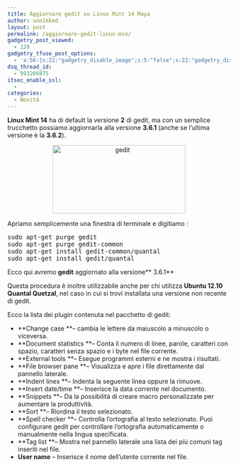```yaml
---
title: Aggiornare gedit su Linux Mint 14 Maya
author: unnikked
layout: post
permalink: /aggiornare-gedit-linux-min/
gadgetry_post_viewed:
  - 128
gadgetry_tfuse_post_options:
  - 'a:56:{s:22:"gadgetry_disable_image";s:5:"false";s:22:"gadgetry_disable_video";s:5:"false";s:26:"gadgetry_disable_post_meta";s:5:"false";s:23:"gadgetry_disable_author";s:5:"false";s:31:"gadgetry_disable_published_date";s:5:"false";s:24:"gadgetry_disable_coments";s:5:"false";s:28:"gadgetry_disable_author_info";s:5:"false";s:19:"gadgetry_page_title";s:13:"default_title";s:21:"gadgetry_custom_title";s:0:"";s:21:"gadgetry_single_image";s:46:"/wp-content/uploads/2012/12/gedit-darkmate.png";s:30:"gadgetry_single_img_dimensions";a:2:{i:0;s:3:"586";i:1;s:3:"319";}s:28:"gadgetry_single_img_position";s:0:"";s:24:"gadgetry_thumbnail_image";s:46:"/wp-content/uploads/2012/12/gedit-darkmate.png";s:27:"gadgetry_thumbnail_position";s:7:"noalign";s:19:"gadgetry_video_link";s:0:"";s:25:"gadgetry_video_dimensions";a:2:{i:0;s:3:"590";i:1;s:3:"191";}s:23:"gadgetry_video_position";s:10:"alignright";s:23:"gadgetry_header_element";s:7:"without";s:22:"gadgetry_select_slider";s:2:"-1";s:17:"gadgetry_page_map";s:0:"";s:25:"gadgetry_content_ads_post";s:4:"true";s:21:"gadgetry_top_ad_space";s:5:"false";s:21:"gadgetry_top_ad_image";s:0:"";s:19:"gadgetry_top_ad_url";s:0:"";s:23:"gadgetry_top_ad_adsense";s:0:"";s:28:"gadgetry_bfcontent_ads_space";s:5:"false";s:23:"gadgetry_bfcontent_type";s:5:"image";s:25:"gadgetry_bfcontent_number";s:3:"one";s:29:"gadgetry_bfcontent_ads_image1";s:0:"";s:27:"gadgetry_bfcontent_ads_url1";s:0:"";s:31:"gadgetry_bfcontent_ads_adsense1";s:0:"";s:29:"gadgetry_bfcontent_ads_image2";s:0:"";s:27:"gadgetry_bfcontent_ads_url2";s:0:"";s:31:"gadgetry_bfcontent_ads_adsense2";s:0:"";s:29:"gadgetry_bfcontent_ads_image3";s:0:"";s:27:"gadgetry_bfcontent_ads_url3";s:0:"";s:31:"gadgetry_bfcontent_ads_adsense3";s:0:"";s:29:"gadgetry_bfcontent_ads_image4";s:0:"";s:27:"gadgetry_bfcontent_ads_url4";s:0:"";s:31:"gadgetry_bfcontent_ads_adsense4";s:0:"";s:29:"gadgetry_bfcontent_ads_image5";s:0:"";s:27:"gadgetry_bfcontent_ads_url5";s:0:"";s:31:"gadgetry_bfcontent_ads_adsense5";s:0:"";s:29:"gadgetry_bfcontent_ads_image6";s:0:"";s:27:"gadgetry_bfcontent_ads_url6";s:0:"";s:31:"gadgetry_bfcontent_ads_adsense6";s:0:"";s:29:"gadgetry_bfcontent_ads_image7";s:0:"";s:27:"gadgetry_bfcontent_ads_url7";s:0:"";s:31:"gadgetry_bfcontent_ads_adsense7";s:0:"";s:19:"gadgetry_hook_space";s:5:"false";s:19:"gadgetry_hook_image";s:0:"";s:17:"gadgetry_hook_url";s:0:"";s:21:"gadgetry_hook_adsense";s:0:"";s:25:"gadgetry_content_subtitle";s:0:"";s:20:"gadgetry_content_top";s:0:"";s:23:"gadgetry_content_bottom";s:0:"";}'
dsq_thread_id:
  - 993266875
itsec_enable_ssl:
  - 
categories:
  - Novità
---
```

<div align="center">
  <!-- unnikked - responsive - header --><ins class="adsbygoogle" style="display:block" data-ad-client="ca-pub-3846608868139288" data-ad-slot="2778724254" data-ad-format="auto"></ins>
</div>

  


**Linux Mint 14** ha di default la versione **2** di gedit, ma con un semplice trucchetto possiamo aggiornarla alla versione **3.6.1** (anche se l&#8217;ultima versione è la **3.6.2**).

<p style="text-align: center;">
  <a href="http://unnikked.tk/wp-content/uploads/2012/12/gedit_testata_salto.png"><img class="aligncenter size-full wp-image-117" title="gedit_testata_salto" src="http://unnikked.tk/wp-content/uploads/2012/12/gedit_testata_salto.png" alt="gedit" width="300" height="154" /></a>
</p>

Apriamo semplicemente una finestra di terminale e digitiamo :

<pre class="lang:default highlight:0 decode:true">sudo apt-get purge gedit
sudo apt-get purge gedit-common
sudo apt-get install gedit-common/quantal
sudo apt-get install gedit/quantal</pre>

Ecco qui avremo **gedit** aggiornato alla versione** 3.6.1**

Questa procedura è inoltre utilizzabile anche per chi utilizza **Ubuntu 12.10 Quantal Quetzal**, nel caso in cui si trovi installata una versione non recente di gedit.

Ecco la lista dei plugin contenuta nel pacchetto di gedit:

  * **Change case **&#8211; cambia le lettere da maiuscolo a minuscolo o viceversa.
  * **Document statistics **&#8211; Conta il numero di linee, parole, caratteri con spazio, caratteri senza spazio e i byte nel file corrente.
  * **External tools **&#8211; Esegue programmi esterni e ne mostra i risultati.
  * **File browser pane **&#8211; Visualizza e apre i file direttamente dal pannello laterale.
  * **Indent lines **&#8211; Indenta la seguente linea oppure la rimuove.
  * **Insert date/time **&#8211; Inserisce la data corrente nel documento.
  * **Snippets **&#8211; Da la possibilità di creare macro personalizzate per aumentare la produttività.
  * **Sort **&#8211; Riordina il testo selezionato.
  * **Spell checker **&#8211; Controlla l&#8217;ortografia al testo selezionato. Puoi configurare gedit per controllare l&#8217;ortografia automaticamente o manualmente nella lingua specificata.
  * **Tag list **&#8211; Mostra nel pannello laterale una lista dei più comuni tag inseriti nel file.
  * **User name** &#8211; Inserisce il nome dell&#8217;utente corrente nel file.

  


<div align="center">
  <!-- unnikked - responsive - footer --><ins class="adsbygoogle" style="display:block" data-ad-client="ca-pub-3846608868139288" data-ad-slot="4255457452" data-ad-format="auto"></ins>
</div>